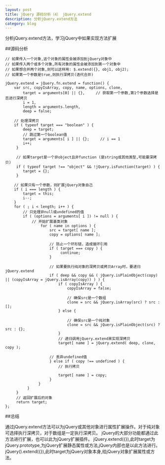 ```yaml
---
layout: post
title: jQuery 源码分析（4） jQuery.extend
description: 分析jQuery.extend方法
category: blog
---
```


分析jQuery.extend方法，学习jQuery中如果实现方法扩展

##源码分析

	// 如果传入一个对象,这个对象的属性会被添加到jQuery对象中
	// 如果传入两个或多个对象,所有对象的属性会被添加到第一个对象中
	// 如果想合并两个对象,则可以这样用: $.extend({}, obj1, obj2);
	// 如果第一个参数是true,则执行深拷贝(迭代合并)

	jQuery.extend = jQuery.fn.extend = function() {
	    var src, copyIsArray, copy, name, options, clone,
	        target = arguments[0] || {},     // 获取第一个参数,第1个参数选择是否进行深拷贝
	        i = 1,
	        length = arguments.length,
	        deep = false;

	    // 处理深拷贝
	    if ( typeof target === "boolean" ) {
	        deep = target;
	        // 跳过第一个boolean值
	        target = arguments[ i ] || {};     // i == 1
	        i++;
	     }

	     // 如果target是一个非object且非function (是string或其他类型,可能要深拷贝)
	     if ( typeof target !== "object" && !jQuery.isFunction(target) ) {
	        target = {};
	     }

	    // 如果只有一个参数，则扩展jQuery对象自己
	    if ( i === length ) {
	        target = this;
	        i--;
	    }
	    for ( ; i < length; i++ ) {
	        // 只处理非null或undefined的值
	        if ( (options = arguments[ i ]) != null ) {
	            // 开始扩展基类对象
	            	for ( name in options ) {
	                    src = target[ name ];
	                    copy = options[ name ];

	                    // 防止一个环形链，造成循环引用
	                    if ( target === copy ) {
	                         continue;
	                    }

	                    // 如果要执行纯对象的深拷贝或拷贝Array时，要递归jQuery.extend
	                    if ( deep && copy && ( jQuery.isPlainObject(copy) || (copyIsArray = jQuery.isArray(copy)) ) ) {
	                        if ( copyIsArray ) {
	                            copyIsArray = false;

	                            // 确保src是一个数组
	                            clone = src && jQuery.isArray(src) ? src : [];
	                        } else {

	                            // 确保src是一个纯对象
	                            clone = src && jQuery.isPlainObject(src) ? src : {};
	                        }
	                        // 递归调用jQuery.extend来实现深拷贝
	                        target[ name ] = jQuery.extend( deep, clone, copy );

	                    // 丢弃undefined值
	                    } else if ( copy !== undefined ) {
	                        // 执行拷贝

	                        target[ name ] = copy;
	                    }
	               }
	          }
	     }
	     // 返回扩展后的对象
	     return target;
	};

##总结

通过jQuery.extend方法可以为jQuery或其他对象进行属性扩展操作。对于纯对象可选择执行深拷贝，对于数组是一定执行深拷贝。
jQuery的大部分功能都通过此方法进行扩展，也可以此为jQuery扩展插件。
jQuery.extend({}),此时target为 jQuery.prototype,为jQuery扩展静态属性或方法,jQuery内部也是以此方法进行。
jQuery().extend({}),此时target为jQuery对象本身,给jQuery对象扩展属性或方法。